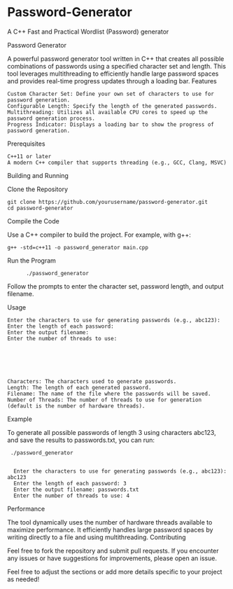 # Password-Generator
A C++ Fast and Practical Wordlist (Password) generator


Password Generator

A powerful password generator tool written in C++ that creates all possible combinations of passwords using a specified character set and length. This tool leverages multithreading to efficiently handle large password spaces and provides real-time progress updates through a loading bar.
Features

    Custom Character Set: Define your own set of characters to use for password generation.
    Configurable Length: Specify the length of the generated passwords.
    Multithreading: Utilizes all available CPU cores to speed up the password generation process.
    Progress Indicator: Displays a loading bar to show the progress of password generation.

Prerequisites

    C++11 or later
    A modern C++ compiler that supports threading (e.g., GCC, Clang, MSVC)



Building and Running

  Clone the Repository

    git clone https://github.com/yourusername/password-generator.git
    cd password-generator

  Compile the Code

  Use a C++ compiler to build the project. For example, with g++:

    g++ -std=c++11 -o password_generator main.cpp
Run the Program

          ./password_generator

Follow the prompts to enter the character set, password length, and output filename.

Usage


    Enter the characters to use for generating passwords (e.g., abc123): 
    Enter the length of each password: 
    Enter the output filename: 
    Enter the number of threads to use: 






    Characters: The characters used to generate passwords.
    Length: The length of each generated password.
    Filename: The name of the file where the passwords will be saved.
    Number of Threads: The number of threads to use for generation (default is the number of hardware threads).

Example

To generate all possible passwords of length 3 using characters abc123, and save the results to passwords.txt, you can run:


     ./password_generator


      Enter the characters to use for generating passwords (e.g., abc123): abc123
      Enter the length of each password: 3
      Enter the output filename: passwords.txt
      Enter the number of threads to use: 4







Performance

The tool dynamically uses the number of hardware threads available to maximize performance. It efficiently handles large password spaces by writing directly to a file and using multithreading.
Contributing

Feel free to fork the repository and submit pull requests. If you encounter any issues or have suggestions for improvements, please open an issue.



Feel free to adjust the sections or add more details specific to your project as needed!










          

